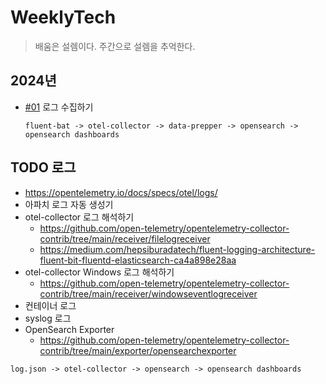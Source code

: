# WeeklyTech
> 배움은 설렘이다.
> 주간으로 설렘을 추억한다.

## 2024년
- [#01](./2024/2024-01.md) 로그 수집하기
  ```
  fluent-bat -> otel-collector -> data-prepper -> opensearch -> opensearch dashboards
  ```

## TODO 로그
- https://opentelemetry.io/docs/specs/otel/logs/
- 아파치 로그 자동 생성기
- otel-collector 로그 해석하기
  - https://github.com/open-telemetry/opentelemetry-collector-contrib/tree/main/receiver/filelogreceiver
  - https://medium.com/hepsiburadatech/fluent-logging-architecture-fluent-bit-fluentd-elasticsearch-ca4a898e28aa
- otel-collector Windows 로그 해석하기
  - https://github.com/open-telemetry/opentelemetry-collector-contrib/tree/main/receiver/windowseventlogreceiver  
- 컨테이너 로그
- syslog 로그
- OpenSearch Exporter
  - https://github.com/open-telemetry/opentelemetry-collector-contrib/tree/main/exporter/opensearchexporter

```
log.json -> otel-collector -> opensearch -> opensearch dashboards
```